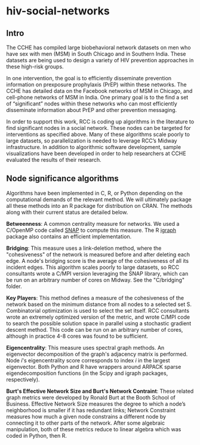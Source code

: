 # hiv-social-networks

## Intro

The CCHE has compiled large biobehavioral network datasets on men who have sex with men (MSM) in South Chicago and in Southern India. These datasets are being used to design a variety of HIV prevention approaches in these high-risk groups.

In one intervention, the goal is to efficiently disseminate prevention information on prexposure prophylaxis (PrEP) within these networks. The CCHE has detailed data on the Facebook networks of MSM in Chicago, and cell-phone networks of MSM in India. One primary goal is to the find a set of “significant” nodes within these networks who can most efficiently disseminate information about PrEP and other prevention messaging.

In order to support this work, RCC is coding up algorithms in the literature to find significant nodes in a social network. These nodes can be targeted for interventions as specified above. Many of these algorithms scale poorly to large datasets, so parallelization is needed to leverage RCC’s Midway infrastructure. In addition to algorithmic software development, sample visualizations have been developed in order to help researchers at CCHE evaluated the results of their research.

## Node significance algorithms

Algorithms have been implemented in C, R, or Python depending on the computational demands of the relevant method. We will
ultimately package all these methods into an R package for distribution on CRAN. The methods along with their current status
are detailed below.

**Betweenness**: A common centrality measure for networks. We used a C/OpenMP code called [SNAP](http://snap-graph.sourceforge.net/) to compute this measure. The R [igraph](http://igraph.org/r/) package also contains an efficient implementation.

**Bridging**: This measure uses a link-deletion method, where the "cohesiveness" of the network is measured before and after deleting each edge. A node's bridging score is the average of the cohesiveness of all its incident edges. This algorithm scales poorly to large datasets, so RCC consultants wrote a C/MPI version leveraging the SNAP library, which can be run on an arbitrary number of cores on Midway. See the "C/bridging" folder.

**Key Players**: This method defines a measure of the cohesiveness of the network based on the minimum distance from all nodes to a selected set S. Combinatorial optimization is used to select the set itself. RCC consultants wrote an extremely optimized version of the metric, and wrote C/MPI code to search the possible solution space in parallel using a stochastic gradient descent method. This code can be run on an arbitrary number of cores, although in practice 4-8 cores was found to be sufficient.

**Eigencentrality**: This measure uses spectral graph methods. An eigenvector decomposition of the graph's adjacency matrix is performed. Node *i*'s eigencentrality score corresponds to index *i* in the largest eigenvector. Both Python and R have wrappers around ARPACK sparse eigendecomposition functions (in the Scipy and igraph packages, respectively).

**Burt's Effective Network Size and Burt's Network Contraint**: These related graph metrics were developed by Ronald Burt at the Booth School of Business. Effective Network Size measures the degree to which a node’s neighborhood is smaller if it has redundant links; Network Constraint measures how much a given node constrains a different node by connecting it to other parts of the network. After some algebraic manipulation, both of these metrics reduce to linear algebra which was coded in Python, then R.
